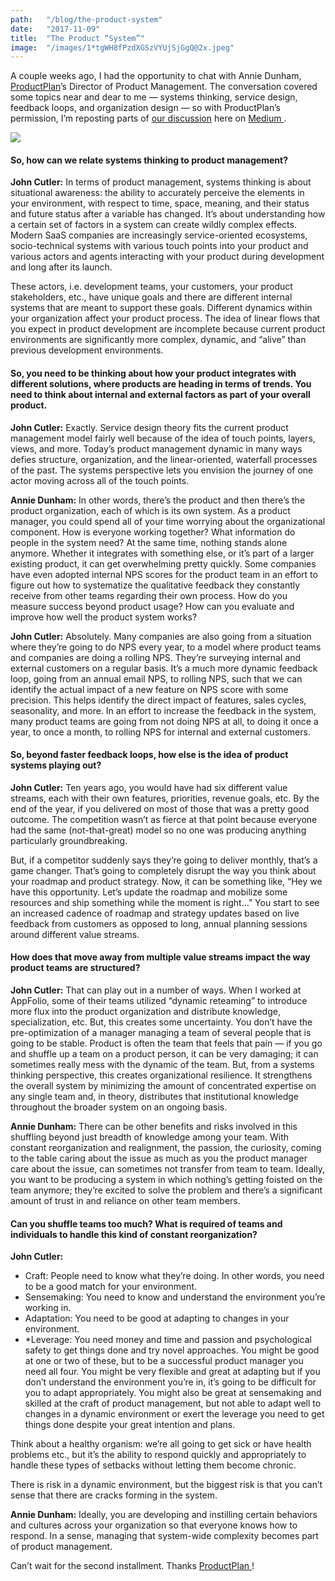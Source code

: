 ```yaml
---
path:	"/blog/the-product-system"
date:	"2017-11-09"
title:	"The Product “System”"
image:	"/images/1*tgWH8fPzdXGSzVYUjSjGgQ@2x.jpeg"
---
```


A couple weeks ago, I had the opportunity to chat with Annie Dunham, [ProductPlan](https://www.productplan.com/)’s Director of Product Management. The conversation covered some topics near and dear to me — systems thinking, service design, feedback loops, and organization design — so with ProductPlan’s permission, I’m reposting parts of [our discussion](https://www.productplan.com/systems-thinking/) here on [Medium ](https://medium.com/u/504c7870fdb6).

![](/images/1*tgWH8fPzdXGSzVYUjSjGgQ@2x.jpeg)

#### **So, how can we relate systems thinking to product management?**

**John Cutler:** In terms of product management, systems thinking is about situational awareness: the ability to accurately perceive the elements in your environment, with respect to time, space, meaning, and their status and future status after a variable has changed. It’s about understanding how a certain set of factors in a system can create wildly complex effects. Modern SaaS companies are increasingly service-oriented ecosystems, socio-technical systems with various touch points into your product and various actors and agents interacting with your product during development and long after its launch.

These actors, i.e. development teams, your customers, your product stakeholders, etc., have unique goals and there are different internal systems that are meant to support these goals. Different dynamics within your organization affect your product process. The idea of linear flows that you expect in product development are incomplete because current product environments are significantly more complex, dynamic, and “alive” than previous development environments.

#### **So, you need to be thinking about how your product integrates with different solutions, where products are heading in terms of trends. You need to think about internal and external factors as part of your overall product.**

**John Cutler:** Exactly. Service design theory fits the current product management model fairly well because of the idea of touch points, layers, views, and more. Today’s product management dynamic in many ways defies structure, organization, and the linear-oriented, waterfall processes of the past. The systems perspective lets you envision the journey of one actor moving across all of the touch points.

**Annie Dunham:** In other words, there’s the product and then there’s the product organization, each of which is its own system. As a product manager, you could spend all of your time worrying about the organizational component. How is everyone working together? What information do people in the system need? At the same time, nothing stands alone anymore. Whether it integrates with something else, or it’s part of a larger existing product, it can get overwhelming pretty quickly. Some companies have even adopted internal NPS scores for the product team in an effort to figure out how to systematize the qualitative feedback they constantly receive from other teams regarding their own process. How do you measure success beyond product usage? How can you evaluate and improve how well the product system works?

**John Cutler:** Absolutely. Many companies are also going from a situation where they’re going to do NPS every year, to a model where product teams and companies are doing a rolling NPS. They’re surveying internal and external customers on a regular basis. It’s a much more dynamic feedback loop, going from an annual email NPS, to rolling NPS, such that we can identify the actual impact of a new feature on NPS score with some precision. This helps identify the direct impact of features, sales cycles, seasonality, and more. In an effort to increase the feedback in the system, many product teams are going from not doing NPS at all, to doing it once a year, to once a month, to rolling NPS for internal and external customers.

#### **So, beyond faster feedback loops, how else is the idea of product systems playing out?**

**John Cutler:** Ten years ago, you would have had six different value streams, each with their own features, priorities, revenue goals, etc. By the end of the year, if you delivered on most of those that was a pretty good outcome. The competition wasn’t as fierce at that point because everyone had the same (not-that-great) model so no one was producing anything particularly groundbreaking.

But, if a competitor suddenly says they’re going to deliver monthly, that’s a game changer. That’s going to completely disrupt the way you think about your roadmap and product strategy. Now, it can be something like, “Hey we have this opportunity. Let’s update the roadmap and mobilize some resources and ship something while the moment is right…” You start to see an increased cadence of roadmap and strategy updates based on live feedback from customers as opposed to long, annual planning sessions around different value streams.

#### How does that move away from multiple value streams impact the way product teams are structured?

**John Cutler:** That can play out in a number of ways. When I worked at AppFolio, some of their teams utilized “dynamic reteaming” to introduce more flux into the product organization and distribute knowledge, specialization, etc. But, this creates some uncertainty. You don’t have the pre-optimization of a manager managing a team of several people that is going to be stable. Product is often the team that feels that pain — if you go and shuffle up a team on a product person, it can be very damaging; it can sometimes really mess with the dynamic of the team. But, from a systems thinking perspective, this creates organizational resilience. It strengthens the overall system by minimizing the amount of concentrated expertise on any single team and, in theory, distributes that institutional knowledge throughout the broader system on an ongoing basis.

**Annie Dunham:** There can be other benefits and risks involved in this shuffling beyond just breadth of knowledge among your team. With constant reorganization and realignment, the passion, the curiosity, coming to the table caring about the issue as much as you the product manager care about the issue, can sometimes not transfer from team to team. Ideally, you want to be producing a system in which nothing’s getting foisted on the team anymore; they’re excited to solve the problem and there’s a significant amount of trust in and reliance on other team members.

#### Can you shuffle teams too much? What is required of teams and individuals to handle this kind of constant reorganization?

**John Cutler:**

* Craft: People need to know what they’re doing. In other words, you need to be a good match for your environment.
* Sensemaking: You need to know and understand the environment you’re working in.
* Adaptation: You need to be good at adapting to changes in your environment.
* *Leverage: You need money and time and passion and psychological safety to get things done and try novel approaches.
You might be good at one or two of these, but to be a successful product manager you need all four. You might be very flexible and great at adapting but if you don’t understand the environment you’re in, it’s going to be difficult for you to adapt appropriately. You might also be great at sensemaking and skilled at the craft of product management, but not able to adapt well to changes in a dynamic environment or exert the leverage you need to get things done despite your great intention and plans.

Think about a healthy organism: we’re all going to get sick or have health problems etc., but it’s the ability to respond quickly and appropriately to handle these types of setbacks without letting them become chronic.

There is risk in a dynamic environment, but the biggest risk is that you can’t sense that there are cracks forming in the system.

**Annie Dunham:** Ideally, you are developing and instilling certain behaviors and cultures across your organization so that everyone knows how to respond. In a sense, managing that system-wide complexity becomes part of product management.

Can’t wait for the second installment. Thanks [ProductPlan ](https://medium.com/u/7507333b8931)!

